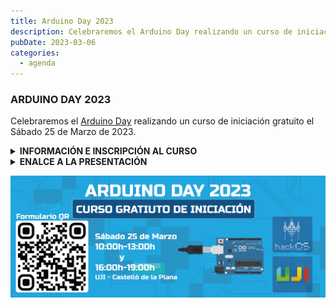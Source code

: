```yaml
---
title: Arduino Day 2023
description: Celebraremos el Arduino Day realizando un curso de iniciación gratuito el Sábado 25 de Marzo de 2023.
pubDate: 2023-03-06
categories:
  - agenda
---
```


### ARDUINO DAY 2023

Celebraremos el [Arduino Day](https://days.arduino.cc/about) realizando un curso de iniciación gratuito el Sábado 25 de Marzo de 2023.

 <details>
  <summary><strong>INFORMACIÓN E INSCRIPCIÓN AL CURSO</strong></summary>

  Fecha: **sábado 25/03**

  Lugar: [UJI](https://www.google.es/maps/place/Universitat+Jaume+I/@39.9902105,-0.0511631,14z/data=!4m6!3m5!1s0xd5ffe0fca9b5147:0x1368bf53b3a7fb3f!8m2!3d39.9943481!4d-0.0702147!16zL20vMDg0dGNk?coh=164777&entry=tt&shorturl=1)

  En el curso se enseñará la estructura básica del Arduino, el uso de sus pines GPIO y de los pines analógicos. Asimismo, se realizarán proyectos de forma práctica para experimentar cómo funciona el Arduino.

  Se harán dos grupos: uno por la mañana de **10-14h** y otro de **15-19h**. Cada grupo contará con aproximadamente 10 personas, teniendo en cuenta el orden de inscripción.

  **IMPORTANTE: Es necesario traer ordenador portátil con el Arduino IDE instalado.**

  
  Link para inscribirse: https://forms.gle/v6hs5AMncxMhfBMW9
</details>

<details><summary><strong>ENALCE A LA PRESENTACIÓN</strong></summary></details>

 ![](images/Banner-Arduino-Day-1024x3952023.png)

